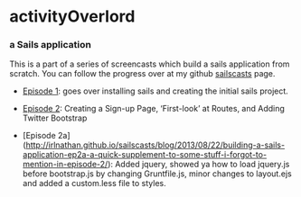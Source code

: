 # activityOverlord
### a Sails application
This is a part of a series of screencasts which build a sails application from scratch.  You can follow the progress over at my github [sailscasts](http://irlnathan.github.io/sailscasts/) page.

- [Episode 1](http://irlnathan.github.io/sailscasts/blog/2013/08/20/building-a-sails-application-ep1-installing-sails-and-create-initial-project/ "Episode 1"): goes over installing sails and creating the initial sails project. 

- [Episode 2](http://irlnathan.github.io/sailscasts/blog/2013/08/21/building-a-sails-application-ep2-creating-a-sign-up-page/ "Episode 2"): Creating a Sign-up Page, ‘First-look’ at Routes, and Adding Twitter Bootstrap
 
- [Episode 2a] (http://irlnathan.github.io/sailscasts/blog/2013/08/22/building-a-sails-application-ep2a-a-quick-supplement-to-some-stuff-i-forgot-to-mention-in-episode-2/): Added jquery, showed ya how to load jquery.js before bootstrap.js by changing Gruntfile.js, minor changes to layout.ejs and added a custom.less file to styles.
